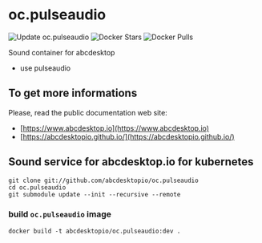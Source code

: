 # oc.pulseaudio

![Update oc.pulseaudio](https://github.com/abcdesktopio/oc.pulseaudio/workflows/Update%20oc.pulseaudio/badge.svg)
![Docker Stars](https://img.shields.io/docker/stars/abcdesktopio/oc.pulseaudio.svg) 
![Docker Pulls](https://img.shields.io/docker/pulls/abcdesktopio/oc.pulseaudio.svg)


Sound container for abcdesktop
- use pulseaudio


## To get more informations

Please, read the public documentation web site:
* [https://www.abcdesktop.io](https://www.abcdesktop.io)
* [https://abcdesktopio.github.io/](https://abcdesktopio.github.io/)

## Sound service for abcdesktop.io for kubernetes

```
git clone git://github.com/abcdesktopio/oc.pulseaudio
cd oc.pulseaudio
git submodule update --init --recursive --remote
```



### build `oc.pulseaudio` image

```
docker build -t abcdesktopio/oc.pulseaudio:dev .
```


